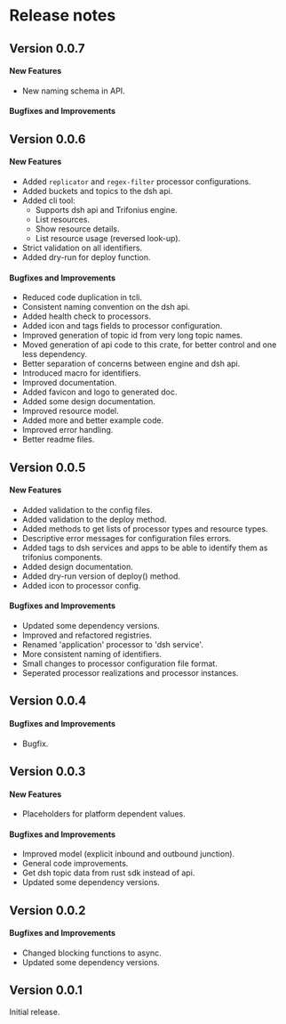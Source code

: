# Release notes

## Version 0.0.7

#### New Features

* New naming schema in API.

#### Bugfixes and Improvements

## Version 0.0.6

#### New Features

* Added `replicator` and `regex-filter` processor configurations.
* Added buckets and topics to the dsh api.
* Added cli tool:
    * Supports dsh api and Trifonius engine.
    * List resources.
    * Show resource details.
    * List resource usage (reversed look-up).
* Strict validation on all identifiers.
* Added dry-run for deploy function.

#### Bugfixes and Improvements

* Reduced code duplication in tcli.
* Consistent naming convention on the dsh api.
* Added health check to processors.
* Added icon and tags fields to processor configuration.
* Improved generation of topic id from very long topic names.
* Moved generation of api code to this crate, for better control and one less dependency.
* Better separation of concerns between engine and dsh api.
* Introduced macro for identifiers.
* Improved documentation.
* Added favicon and logo to generated doc.
* Added some design documentation.
* Improved resource model.
* Added more and better example code.
* Improved error handling.
* Better readme files.

## Version 0.0.5

#### New Features

* Added validation to the config files.
* Added validation to the deploy method.
* Added methods to get lists of processor types and resource types.
* Descriptive error messages for configuration files errors.
* Added tags to dsh services and apps to be able to identify them as trifonius components.
* Added design documentation.
* Added dry-run version of deploy() method.
* Added icon to processor config.

#### Bugfixes and Improvements

* Updated some dependency versions.
* Improved and refactored registries.
* Renamed 'application' processor to 'dsh service'.
* More consistent naming of identifiers.
* Small changes to processor configuration file format.
* Seperated processor realizations and processor instances.

## Version 0.0.4

#### Bugfixes and Improvements

* Bugfix.

## Version 0.0.3

#### New Features

* Placeholders for platform dependent values.

#### Bugfixes and Improvements

* Improved model (explicit inbound and outbound junction).
* General code improvements.
* Get dsh topic data from rust sdk instead of api.
* Updated some dependency versions.

## Version 0.0.2

#### Bugfixes and Improvements

* Changed blocking functions to async.
* Updated some dependency versions.

## Version 0.0.1

Initial release.
